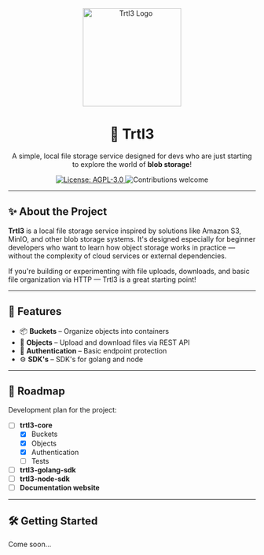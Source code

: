 <div align="center">
  <img alt="Trtl3 Logo" src=".github/assets/readme/trtl3.svg" width="200"/>
</div>

<h1 align="center">🐢 Trtl3</h1>

<p align="center">
  A simple, local file storage service designed for devs who are just starting to explore the world of <strong>blob storage</strong>!  
</p>

<p align="center">
  <a href="LICENSE">
    <img alt="License: AGPL-3.0" src="https://img.shields.io/badge/license-AGPL--3.0-blue.svg" />
  </a>
  <img src="https://img.shields.io/badge/contributions-welcome-brightgreen.svg" alt="Contributions welcome" />
</p>

---

## ✨ About the Project

**Trtl3** is a local file storage service inspired by solutions like Amazon S3, MinIO, and other blob storage systems. It's designed especially for beginner developers who want to learn how object storage works in practice — without the complexity of cloud services or external dependencies.

If you're building or experimenting with file uploads, downloads, and basic file organization via HTTP — Trtl3 is a great starting point!

---

## 🚀 Features

- 📦 **Buckets** – Organize objects into containers
- 🧾 **Objects** – Upload and download files via REST API
- 🔐 **Authentication** – Basic endpoint protection
- ⚙️ **SDK's** – SDK's for golang and node

---

## 📌 Roadmap

Development plan for the project:

- [ ] **trtl3-core**
  - [x] Buckets
  - [x] Objects
  - [x] Authentication
  - [ ] Tests
- [ ] **trtl3-golang-sdk**
- [ ] **trtl3-node-sdk**
- [ ] **Documentation website**

---

## 🛠️ Getting Started

Come soon...

